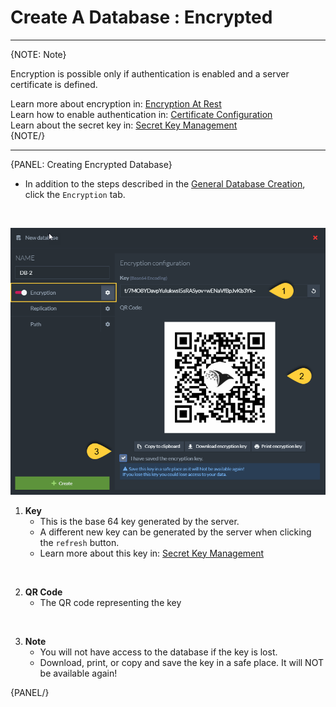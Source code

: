 ﻿# Create A Database : Encrypted
---

{NOTE: Note}

Encryption is possible only if authentication is enabled and a server certificate is defined.

Learn more about encryption in: [Encryption At Rest](../../../../server/security/encryption/encryption-at-rest)  
Learn how to enable authentication in: [Certificate Configuration](../../../../server/security/authentication/certificate-configuration)  
Learn about the secret key in: [Secret Key Management](../../../../server/security/encryption/secret-key-management)  
{NOTE/}

---

{PANEL: Creating Encrypted Database}

* In addition to the steps described in the [General Database Creation](../create-new-database/general-flow), click the `Encryption` tab.  
<br/>

![Figure 1. Create New Database - Encrypted](images/new-database-encrypted.png "Encrypted Database")

1. **Key**
   * This is the base 64 key generated by the server.  
   * A different new key can be generated by the server when clicking the `refresh` button.  
   * Learn more about this key in: [Secret Key Management](../../../../server/security/encryption/secret-key-management)  
<br/>

2. **QR Code**
   * The QR code representing the key  
<br/>

3. **Note**
   * You will not have access to the database if the key is lost.  
   * Download, print, or copy and save the key in a safe place. It will NOT be available again!  

{PANEL/}
